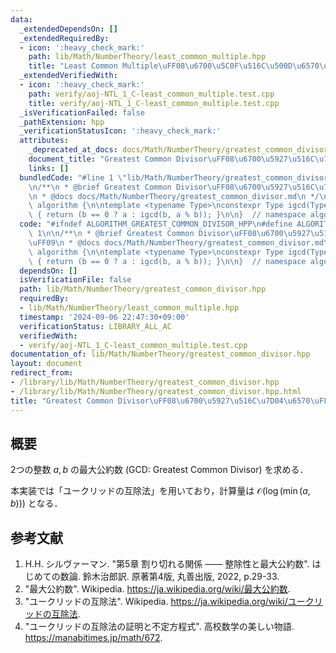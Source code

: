 ```yaml
---
data:
  _extendedDependsOn: []
  _extendedRequiredBy:
  - icon: ':heavy_check_mark:'
    path: lib/Math/NumberTheory/least_common_multiple.hpp
    title: "Least Common Multiple\uFF08\u6700\u5C0F\u516C\u500D\u6570\uFF09"
  _extendedVerifiedWith:
  - icon: ':heavy_check_mark:'
    path: verify/aoj-NTL_1_C-least_common_multiple.test.cpp
    title: verify/aoj-NTL_1_C-least_common_multiple.test.cpp
  _isVerificationFailed: false
  _pathExtension: hpp
  _verificationStatusIcon: ':heavy_check_mark:'
  attributes:
    _deprecated_at_docs: docs/Math/NumberTheory/greatest_common_divisor.md
    document_title: "Greatest Common Divisor\uFF08\u6700\u5927\u516C\u7D04\u6570\uFF09"
    links: []
  bundledCode: "#line 1 \"lib/Math/NumberTheory/greatest_common_divisor.hpp\"\n\n\n\
    \n/**\n * @brief Greatest Common Divisor\uFF08\u6700\u5927\u516C\u7D04\u6570\uFF09\
    \n * @docs docs/Math/NumberTheory/greatest_common_divisor.md\n */\n\nnamespace\
    \ algorithm {\n\ntemplate <typename Type>\nconstexpr Type igcd(Type a, Type b)\
    \ { return (b == 0 ? a : igcd(b, a % b)); }\n\n}  // namespace algorithm\n\n\n"
  code: "#ifndef ALGORITHM_GREATEST_COMMON_DIVISOR_HPP\n#define ALGORITHM_GREATEST_COMMON_DIVISOR_HPP\
    \ 1\n\n/**\n * @brief Greatest Common Divisor\uFF08\u6700\u5927\u516C\u7D04\u6570\
    \uFF09\n * @docs docs/Math/NumberTheory/greatest_common_divisor.md\n */\n\nnamespace\
    \ algorithm {\n\ntemplate <typename Type>\nconstexpr Type igcd(Type a, Type b)\
    \ { return (b == 0 ? a : igcd(b, a % b)); }\n\n}  // namespace algorithm\n\n#endif\n"
  dependsOn: []
  isVerificationFile: false
  path: lib/Math/NumberTheory/greatest_common_divisor.hpp
  requiredBy:
  - lib/Math/NumberTheory/least_common_multiple.hpp
  timestamp: '2024-09-06 22:47:30+09:00'
  verificationStatus: LIBRARY_ALL_AC
  verifiedWith:
  - verify/aoj-NTL_1_C-least_common_multiple.test.cpp
documentation_of: lib/Math/NumberTheory/greatest_common_divisor.hpp
layout: document
redirect_from:
- /library/lib/Math/NumberTheory/greatest_common_divisor.hpp
- /library/lib/Math/NumberTheory/greatest_common_divisor.hpp.html
title: "Greatest Common Divisor\uFF08\u6700\u5927\u516C\u7D04\u6570\uFF09"
---
```

## 概要

2つの整数 $a, b$ の最大公約数 (GCD: Greatest Common Divisor) を求める．

本実装では「ユークリッドの互除法」を用いており，計算量は $\mathcal{O}(\log(\min(a,b)))$ となる． 


## 参考文献

1. H.H. シルヴァーマン. "第5章 割り切れる関係 —— 整除性と最大公約数". はじめての数論. 鈴木治郎訳. 原著第4版, 丸善出版, 2022, p.29-33.
1. "最大公約数". Wikipedia. <https://ja.wikipedia.org/wiki/最大公約数>.
1. "ユークリッドの互除法". Wikipedia. <https://ja.wikipedia.org/wiki/ユークリッドの互除法>.
1. "ユークリッドの互除法の証明と不定方程式". 高校数学の美しい物語. <https://manabitimes.jp/math/672>.
